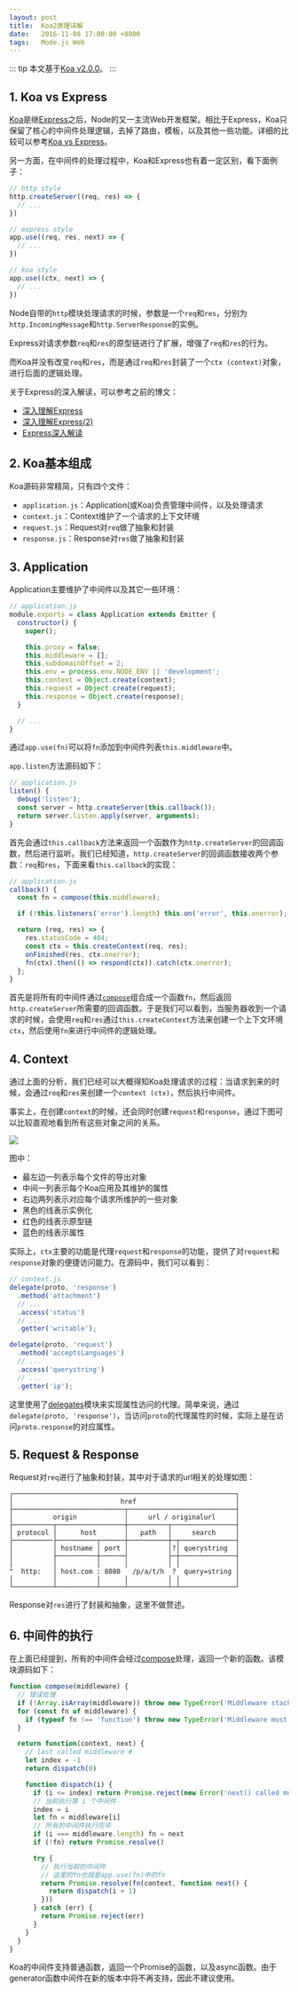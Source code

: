 ```yaml
---
layout: post
title:  Koa2原理详解
date:   2016-11-08 17:00:00 +0800
tags:   Mode.js Web
---
```


::: tip
本文基于[Koa v2.0.0](https://github.com/koajs/koa/tree/2.0.0)。
:::

## 1. Koa vs Express

[Koa](http://koajs.com/)是继[Express](http://expressjs.com/)之后，Node的又一主流Web开发框架。相比于Express，Koa只保留了核心的中间件处理逻辑，去掉了路由，模板，以及其他一些功能。详细的比较可以参考[Koa vs Express](https://github.com/koajs/koa/blob/master/docs/koa-vs-express.md)。

另一方面，在中间件的处理过程中，Koa和Express也有着一定区别，看下面例子：

```js
// http style
http.createServer((req, res) => {
  // ...
})

// express style
app.use((req, res, next) => {
  // ...
})

// koa style
app.use((ctx, next) => {
  // ...
})
```

Node自带的`http`模块处理请求的时候，参数是一个`req`和`res`，分别为`http.IncomingMessage`和`http.ServerResponse`的实例。

Express对请求参数`req`和`res`的原型链进行了扩展，增强了`req`和`res`的行为。

而Koa并没有改变`req`和`res`，而是通过`req`和`res`封装了一个`ctx (context)`对象，进行后面的逻辑处理。

关于Express的深入解读，可以参考之前的博文：

- [深入理解Express](./2015-05-20-dive-into-express-1)
- [深入理解Express(2)](./2015-06-16-dive-into-express-2)
- [Express深入解读](./2015-10-22-express-in-depth)

## 2. Koa基本组成

Koa源码非常精简，只有四个文件：

- `application.js`：Application(或Koa)负责管理中间件，以及处理请求
- `context.js`：Context维护了一个请求的上下文环境
- `request.js`：Request对`req`做了抽象和封装
- `response.js`：Response对`res`做了抽象和封装

## 3. Application

Application主要维护了中间件以及其它一些环境：

```js
// application.js
module.exports = class Application extends Emitter {
  constructor() {
    super();

    this.proxy = false;
    this.middleware = [];
    this.subdomainOffset = 2;
    this.env = process.env.NODE_ENV || 'development';
    this.context = Object.create(context);
    this.request = Object.create(request);
    this.response = Object.create(response);
  }

  // ...
}
```

通过`app.use(fn)`可以将`fn`添加到中间件列表`this.middleware`中。

`app.listen`方法源码如下：

```js
// application.js
listen() {
  debug('listen');
  const server = http.createServer(this.callback());
  return server.listen.apply(server, arguments);
}
```

首先会通过`this.callback`方法来返回一个函数作为`http.createServer`的回调函数，然后进行监听。我们已经知道，`http.createServer`的回调函数接收两个参数：`req`和`res`，下面来看`this.callback`的实现：

```js
// application.js
callback() {
  const fn = compose(this.middleware);

  if (!this.listeners('error').length) this.on('error', this.onerror);

  return (req, res) => {
    res.statusCode = 404;
    const ctx = this.createContext(req, res);
    onFinished(res, ctx.onerror);
    fn(ctx).then(() => respond(ctx)).catch(ctx.onerror);
  };
}
```

首先是将所有的中间件通过[`compose`](https://github.com/koajs/compose)组合成一个函数`fn`，然后返回`http.createServer`所需要的回调函数。于是我们可以看到，当服务器收到一个请求的时候，会使用`req`和`res`通过`this.createContext`方法来创建一个上下文环境`ctx`，然后使用`fn`来进行中间件的逻辑处理。

## 4. Context

通过上面的分析，我们已经可以大概得知Koa处理请求的过程：当请求到来的时候，会通过`req`和`res`来创建一个`context (ctx)`，然后执行中间件。

事实上，在创建`context`的时候，还会同时创建`request`和`response`，通过下图可以比较直观地看到所有这些对象之间的关系。

![](./img/2016/11/08/koa.png)

图中：

- 最左边一列表示每个文件的导出对象
- 中间一列表示每个Koa应用及其维护的属性
- 右边两列表示对应每个请求所维护的一些对象
- 黑色的线表示实例化
- 红色的线表示原型链
- 蓝色的线表示属性

实际上，`ctx`主要的功能是代理`request`和`response`的功能，提供了对`request`和`response`对象的便捷访问能力。在源码中，我们可以看到：

```js
// context.js
delegate(proto, 'response')
  .method('attachment')
  // ...
  .access('status')
  // ...
  .getter('writable');

delegate(proto, 'request')
  .method('acceptsLanguages')
  // ...
  .access('querystring')
  // ...
  .getter('ip');
```

这里使用了[delegates](https://github.com/tj/node-delegates)模块来实现属性访问的代理。简单来说，通过`delegate(proto, 'response')`，当访问`proto`的代理属性的时候，实际上是在访问`proto.response`的对应属性。

## 5. Request & Response

Request对`req`进行了抽象和封装，其中对于请求的url相关的处理如图：

```
┌────────────────────────────────────────────────────────┐
│                           href                         │
├────────────────────────────┬───────────────────────────┤
│          origin            │     url / originalurl     │
├──────────┬─────────────────┼──────────┬────────────────┤
│ protocol │      host       │   path   │     search     │
├──────────├──────────┬──────┼──────────┼─┬──────────────┤
│          │ hostname │ port │          │?│ querystring  │
│          ├──────────┼──────┤          ├─┼──────────────┤
│          │          │      │          │ │              │
"  http:   │ host.com : 8080   /p/a/t/h  ?  query=string │
│          │          │      │          │ │              │
└──────────┴──────────┴──────┴──────────┴─┴──────────────┘
```

Response对`res`进行了封装和抽象，这里不做赘述。

## 6. 中间件的执行

在上面已经提到，所有的中间件会经过[compose](https://github.com/koajs/compose)处理，返回一个新的函数。该模块源码如下：

```js
function compose(middleware) {
  // 错误处理
  if (!Array.isArray(middleware)) throw new TypeError('Middleware stack must be an array!')
  for (const fn of middleware) {
    if (typeof fn !== 'function') throw new TypeError('Middleware must be composed of functions!')
  }

  return function(context, next) {
    // last called middleware #
    let index = -1
    return dispatch(0)

    function dispatch(i) {
      if (i <= index) return Promise.reject(new Error('next() called multiple times'))
      // 当前执行第 i 个中间件
      index = i
      let fn = middleware[i]
      // 所有的中间件执行完毕
      if (i === middleware.length) fn = next
      if (!fn) return Promise.resolve()

      try {
        // 执行当前的中间件
        // 这里的fn也就是app.use(fn)中的fn
        return Promise.resolve(fn(context, function next() {
          return dispatch(i + 1)
        }))
      } catch (err) {
        return Promise.reject(err)
      }
    }
  }
}
```

Koa的中间件支持普通函数，返回一个Promise的函数，以及async函数。由于generator函数中间件在新的版本中将不再支持，因此不建议使用。
